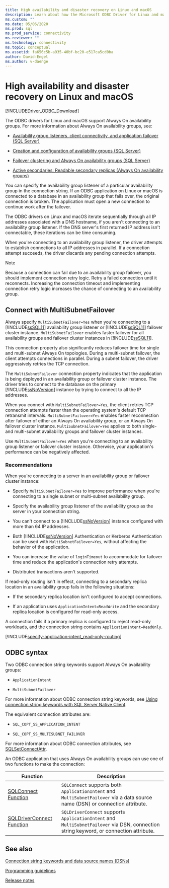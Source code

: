 ```yaml
---
title: High availability and disaster recovery on Linux and macOS
description: Learn about how the Microsoft ODBC Driver for Linux and macOS supports Always On availability groups and failover clusters.
ms.custom: ""
ms.date: 05/06/2020
ms.prod: sql
ms.prod_service: connectivity
ms.reviewer: ""
ms.technology: connectivity
ms.topic: conceptual
ms.assetid: fa656c5b-a935-40bf-bc20-e517ca5cd0ba
author: David-Engel
ms.author: v-daenge
---
```

# High availability and disaster recovery on Linux and macOS

[!INCLUDE[Driver_ODBC_Download](../../../includes/driver_odbc_download.md)]

The ODBC drivers for Linux and macOS support Always On availability groups. For more information about Always On availability groups, see:

- [Availability group listeners, client connectivity, and application failover (SQL Server)](../../../database-engine/availability-groups/windows/listeners-client-connectivity-application-failover.md)

- [Creation and configuration of availability groups (SQL Server)](../../../database-engine/availability-groups/windows/creation-and-configuration-of-availability-groups-sql-server.md)

- [Failover clustering and Always On availability groups (SQL Server)](../../../database-engine/availability-groups/windows/failover-clustering-and-always-on-availability-groups-sql-server.md)

- [Active secondaries: Readable secondary replicas (Always On availability groups)](../../../database-engine/availability-groups/windows/active-secondaries-readable-secondary-replicas-always-on-availability-groups.md)

You can specify the availability group listener of a particular availability group in the connection string. If an ODBC application on Linux or macOS is connected to a database in an availability group that fails over, the original connection is broken. The application must open a new connection to continue work after the failover.

The ODBC drivers on Linux and macOS iterate sequentially through all IP addresses associated with a DNS hostname, if you aren't connecting to an availability group listener. If the DNS server's first returned IP address isn't connectable, these iterations can be time consuming. 

When you're connecting to an availability group listener, the driver attempts to establish connections to all IP addresses in parallel. If a connection attempt succeeds, the driver discards any pending connection attempts.

> [!NOTE]
> Because a connection can fail due to an availability group failover, you should implement connection retry logic. Retry a failed connection until it reconnects. Increasing the connection timeout and implementing connection retry logic increases the chance of connecting to an availability group.

## Connect with MultiSubnetFailover

Always specify `MultiSubnetFailover=Yes` when you're connecting to a [!INCLUDE[ssSQL11](../../../includes/sssql11-md.md)] availability group listener or [!INCLUDE[ssSQL11](../../../includes/sssql11-md.md)] failover cluster instance. `MultiSubnetFailover` enables faster failover for all availability groups and failover cluster instances in [!INCLUDE[ssSQL11](../../../includes/sssql11-md.md)].

This connection property also significantly reduces failover time for single and multi-subnet Always On topologies. During a multi-subnet failover, the client attempts connections in parallel. During a subnet failover, the driver aggressively retries the TCP connection.

The `MultiSubnetFailover` connection property indicates that the application is being deployed in an availability group or failover cluster instance. The driver tries to connect to the database on the primary [!INCLUDE[ssNoVersion](../../../includes/ssnoversion-md.md)] instance by trying to connect to all the IP addresses.

When you connect with `MultiSubnetFailover=Yes`, the client retries TCP connection attempts faster than the operating system's default TCP retransmit intervals. `MultiSubnetFailover=Yes` enables faster reconnection after failover of either an Always On availability group, or an Always On failover cluster instance. `MultiSubnetFailover=Yes` applies to both single- and multi-subnet availability groups and failover cluster instances.

Use `MultiSubnetFailover=Yes` when you're connecting to an availability group listener or failover cluster instance. Otherwise, your application's performance can be negatively affected.

### Recommendations

When you're connecting to a server in an availability group or failover cluster instance:

- Specify `MultiSubnetFailover=Yes` to improve performance when you're connecting to a single subnet or multi-subnet availability group.

- Specify the availability group listener of the availability group as the server in your connection string.

- You can't connect to a [!INCLUDE[ssNoVersion](../../../includes/ssnoversion-md.md)] instance configured with more than 64 IP addresses.

- Both [!INCLUDE[ssNoVersion](../../../includes/ssnoversion-md.md)] Authentication or Kerberos Authentication can be used with `MultiSubnetFailover=Yes`, without affecting the behavior of the application.

- You can increase the value of `loginTimeout` to accommodate for failover time and reduce the application's connection retry attempts.

- Distributed transactions aren't supported.

If read-only routing isn't in effect, connecting to a secondary replica location in an availability group fails in the following situations:

- If the secondary replica location isn't configured to accept connections.

- If an application uses `ApplicationIntent=ReadWrite` and the secondary replica location is configured for read-only access.

A connection fails if a primary replica is configured to reject read-only workloads, and the connection string contains `ApplicationIntent=ReadOnly`.

[!INCLUDE[specify-application-intent_read-only-routing](~/includes/paragraph-content/specify-application-intent-read-only-routing.md)]

## ODBC syntax

Two ODBC connection string keywords support Always On availability groups:

- `ApplicationIntent`

- `MultiSubnetFailover`

For more information about ODBC connection string keywords, see [Using connection string keywords with SQL Server Native Client](../../../relational-databases/native-client/applications/using-connection-string-keywords-with-sql-server-native-client.md).

The equivalent connection attributes are:

- `SQL_COPT_SS_APPLICATION_INTENT`

- `SQL_COPT_SS_MULTISUBNET_FAILOVER`

For more information about ODBC connection attributes, see [SQLSetConnectAttr](../../../relational-databases/native-client-odbc-api/sqlsetconnectattr.md).

An ODBC application that uses Always On availability groups can use one of two functions to make the connection:

| Function | Description |
|--|--|
| [SQLConnect Function](../../../odbc/reference/syntax/sqlconnect-function.md) | `SQLConnect` supports both `ApplicationIntent` and `MultiSubnetFailover` via a data source name (DSN) or connection attribute. |
| [SQLDriverConnect Function](../../../odbc/reference/syntax/sqldriverconnect-function.md) | `SQLDriverConnect` supports `ApplicationIntent` and `MultiSubnetFailover` via DSN, connection string keyword, or connection attribute. |

## See also

[Connection string keywords and data source names (DSNs)](connection-string-keywords-and-data-source-names-dsns.md)

[Programming guidelines](programming-guidelines.md)

[Release notes](release-notes-odbc-sql-server-linux-mac.md)
